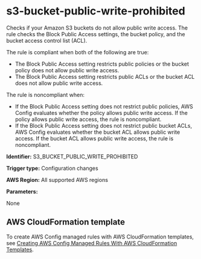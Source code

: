 # s3\-bucket\-public\-write\-prohibited<a name="s3-bucket-public-write-prohibited"></a>

Checks if your Amazon S3 buckets do not allow public write access\. The rule checks the Block Public Access settings, the bucket policy, and the bucket access control list \(ACL\)\.

The rule is compliant when both of the following are true:
+ The Block Public Access setting restricts public policies or the bucket policy does not allow public write access\.
+ The Block Public Access setting restricts public ACLs or the bucket ACL does not allow public write access\.

The rule is noncompliant when:
+ If the Block Public Access setting does not restrict public policies, AWS Config evaluates whether the policy allows public write access\. If the policy allows public write access, the rule is noncompliant\.
+ If the Block Public Access setting does not restrict public bucket ACLs, AWS Config evaluates whether the bucket ACL allows public write access\. If the bucket ACL allows public write access, the rule is noncompliant\.

**Identifier:** S3\_BUCKET\_PUBLIC\_WRITE\_PROHIBITED

**Trigger type:** Configuration changes

**AWS Region:** All supported AWS regions

**Parameters:**

None  

## AWS CloudFormation template<a name="w29aac11c33c17b7d309c23"></a>

To create AWS Config managed rules with AWS CloudFormation templates, see [Creating AWS Config Managed Rules With AWS CloudFormation Templates](aws-config-managed-rules-cloudformation-templates.md)\.